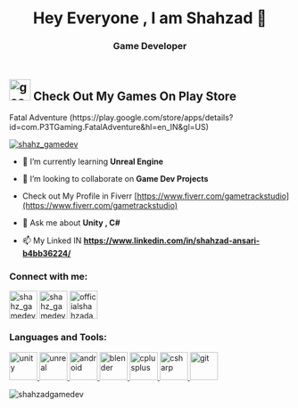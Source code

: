 <h1 align="center">Hey Everyone ,  I am Shahzad 👋</h1>
<h3 align="center"> Game Developer </h3>


<h2> 
<img style="padding-top : 20px;" width="38" height="38" src="https://img.icons8.com/fluency/48/google-play-store-new.png" alt="google-play-store-new"/>
  Check Out My Games On Play Store 
</h2>
 Fatal Adventure (https://play.google.com/store/apps/details?id=com.P3TGaming.FatalAdventure&hl=en_IN&gl=US)

<p align="left"> <a href="https://twitter.com/shahz_gamedev" target="blank"><img src="https://img.shields.io/twitter/follow/shahz_gamedev?logo=twitter&style=for-the-badge" alt="shahz_gamedev" /></a> </p>

- 🌱 I’m currently learning **Unreal Engine**

- 👯 I’m looking to collaborate on **Game Dev Projects**

- Check out My Profile in Fiverr [https://www.fiverr.com/gametrackstudio](https://www.fiverr.com/gametrackstudio)

- 💬 Ask me about **Unity , C#**

- 📫 My Linked IN **https://www.linkedin.com/in/shahzad-ansari-b4bb36224/**

<h3 align="left">Connect with me:</h3>
<p align="left">
  <a href="https://www.fiverr.com/gametrackstudio" target="blank"><img align="center" src="https://img.icons8.com/color/240/null/fiverr.png" alt="shahz_gamedev" height="50" width="50" /></a>
<a href="https://twitter.com/shahz_gamedev" target="blank"><img align="center" src="https://pbs.twimg.com/profile_images/1683325380441128960/yRsRRjGO_400x400.jpg" alt="shahz_gamedev" height="50" width="50" /></a>
<a href="https://instagram.com/officialshahzadansarimdp/" target="blank"><img align="center" src="https://img.icons8.com/fluency/144/null/instagram-new.png" alt="officialshahzadansarimdp/" height="50" width="50" /></a>
</p>

<h3 align="left">Languages and Tools:</h3>
<p align="left"><a href="https://unity.com/" target="_blank" rel="noreferrer"> <img src="https://img.icons8.com/ios-filled/250/null/unity.png" alt="unity" width="50" height="50"/> </a> <a href="https://unrealengine.com/" target="_blank" rel="noreferrer"> <img src="https://img.icons8.com/nolan/256/unreal-engine.png" alt="unreal" width="50" height="50"/> </a> <a href="https://developer.android.com" target="_blank" rel="noreferrer"> <img src="https://img.icons8.com/external-smashingstocks-flat-smashing-stocks/66/null/external-Android-notification-and-mailing-smashingstocks-flat-smashing-stocks.png" alt="android" width="50" height="50"/> </a> <a href="https://www.blender.org/" target="_blank" rel="noreferrer"> <img src="https://download.blender.org/branding/community/blender_community_badge_white.svg" alt="blender" width="50" height="50"/> </a> <a href="https://www.w3schools.com/cpp/" target="_blank" rel="noreferrer"> <img src="https://img.icons8.com/color/240/null/c-plus-plus-logo.png" alt="cplusplus" width="50" height="50"/> </a> <a href="https://www.w3schools.com/cs/" target="_blank" rel="noreferrer"> <img src="https://img.icons8.com/color/240/null/c-sharp-logo-2.png" alt="csharp" width="50" height="50"/> </a> <a href="https://git-scm.com/" target="_blank" rel="noreferrer"> <img src="https://www.vectorlogo.zone/logos/git-scm/git-scm-icon.svg" alt="git" width="50" height="50"/> </a>  </p>

<p><img align="center" src="https://github-readme-streak-stats.herokuapp.com/?user=shahzadgamedev&" alt="shahzadgamedev" /></p>
